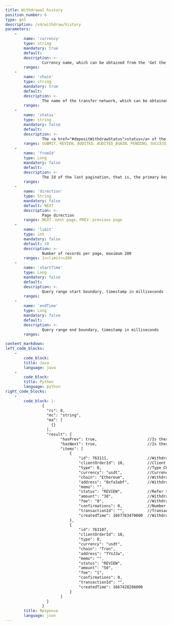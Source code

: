 ```yaml
---
title: Withdrawal history
position_number: 6
type: get
description: /v4/withdraw/history
parameters:
    -
        name: 'currency'
        type: string
        mandatory: true
        default:
        description: >-
                Currency name, which can be obtained from the 'Get the supported currencies for deposit or withdrawal' interface
        ranges:
    -
        name: 'chain'
        type: string
        mandatory: true
        default:
        description: >-
                The name of the transfer network, which can be obtained from the interface of 'Get the supported currencies for deposit or withdrawal' interface
        ranges:
    -
        name: 'status'
        type: string
        mandatory: false
        default:
        description: >-
                The <a href="#depositWithdrawStatus">status</a> of the withdrawal record, string type，Refer to public module-Deposit/withdrawal status
        ranges: SUBMIT、REVIEW、AUDITED、AUDITED_AGAIN、PENDING、SUCCESS、FAIL、CANCEL
    -
        name: 'fromId'
        type: Long
        mandatory: false
        default:
        description: >-
                The Id of the last pagination, that is, the primary key id of the record
        ranges: 
    -
        name: 'direction'
        type: String
        mandatory: false
        default: NEXT
        description: >-
                Page direction
        ranges: NEXT：next page，PREV：previous page
    -
        name: 'limit'
        type: int
        mandatory: false
        default: 10
        description: >-
                Number of records per page, maximum 200
        ranges: 1<=limit<=200
    -
        name: 'startTime'
        type: Long
        mandatory: false
        default: 
        description: >-
                Query range start boundary, timestamp in milliseconds
        ranges: 
    -
        name: 'endTime'
        type: Long
        mandatory: false
        default: 
        description: >-
                Query range end boundary, timestamp in milliseconds
        ranges: 

content_markdown:
left_code_blocks:
    -
        code_block:
        title: Java
        language: java
    -
        code_block:
        title: Python
        language: python
right_code_blocks:
    -
        code_block: |-
                {
                  "rc": 0,
                  "mc": "string",
                  "ma": [
                    {}
                  ],
                  "result": {
                        "hasPrev": true,                      //Is there a previous page                              
                        "hasNext": true,                      //Is there a next page                              
                        "items": [
                            {
                                "id": 763111,                 //Withdrawal record id 
                                "clientOrderId": 10,          //Client ID
                                "type": 0,                    //Type CHAIN_TRANSFER-Blockchain withdrawal INTERNAL_TRANSFER-Internal withdrawal
                                "currency": "usdt",           //Currency 
                                "chain": "Ethereum",          //Withdraw network 
                                "address": "0xfa3abf",        //Withdrawal target address 
                                "memo": "",
                                "status": "REVIEW",           //Refer to public module-Deposit/withdrawal record status
                                "amount": "30",               //Withdrawal Amount
                                "fee": "0",                   //Withdrawal fee
                                "confirmations": 0,           //Number of block confirmations
                                "transactionId": "",          //Transaction hash
                                "createdTime": 1667763470000  //Withdrawal application time, timestamp in milliseconds
                            },
                            {
                                "id": 763107,
                                "clientOrderId": 10,  
                                "type": 0,       
                                "currency": "usdt",
                                "chain": "Tron",
                                "address": "TYnJJw",
                                "memo": "",
                                "status": "REVIEW",
                                "amount": "50",
                                "fee": "1",
                                "confirmations": 0,
                                "transactionId": "",
                                "createdTime": 1667428286000
                            }
                        ]
                  }
                }
        title: Response
        language: json
---
```


